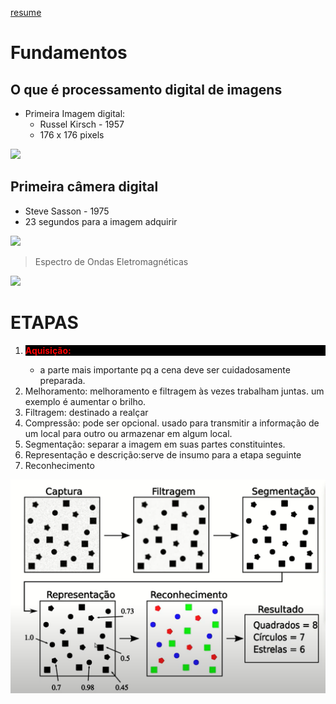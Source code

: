 [resume](https://agostinhobritojr.github.io/curso/pdi/)

# Fundamentos
## O que é processamento digital de imagens
- Primeira Imagem digital:
  - Russel Kirsch - 1957
  - 176 x 176 pixels


<img src="https://m.leiaja.com/sites/default/files/imagens/2020/nbsfirstscanimage.jpg">

## Primeira câmera digital
- Steve Sasson - 1975
- 23 segundos para a imagem adquirir

<img src="https://files.tecnoblog.net/meiobit/wp-content/uploads/2008/05/20181217capturar-680x510.png">

> Espectro de Ondas Eletromagnéticas

<img src="https://upload.wikimedia.org/wikipedia/commons/thumb/c/cf/EM_Spectrum_Properties_edit.svg/1024px-EM_Spectrum_Properties_edit.svg.png">


# ETAPAS
<ol>
    <li ><p style="color:red; background-color:black; font-weight:bold"> Aquisição: </p></li>
    <ul>
        <li>a parte mais importante pq a cena deve ser cuidadosamente preparada.</li>
    </ul>
    <li>Melhoramento: melhoramento e filtragem às vezes trabalham juntas. um exemplo é aumentar o brilho.</li>
    <li>Filtragem: destinado a realçar</li>
    <li>Compressão: pode ser opcional. usado para transmitir a informação de um local para outro ou armazenar em algum local.</li>
    <li>Segmentação: separar a imagem em suas partes constituintes.</li>
    <li>Representação e descrição:serve de insumo para a etapa seguinte</li>
    <li>Reconhecimento</li>
</ol>

<img src="https://raw.githubusercontent.com/jcarloscody/DigitalImageProcessing/main/images/etapas.PNG">


